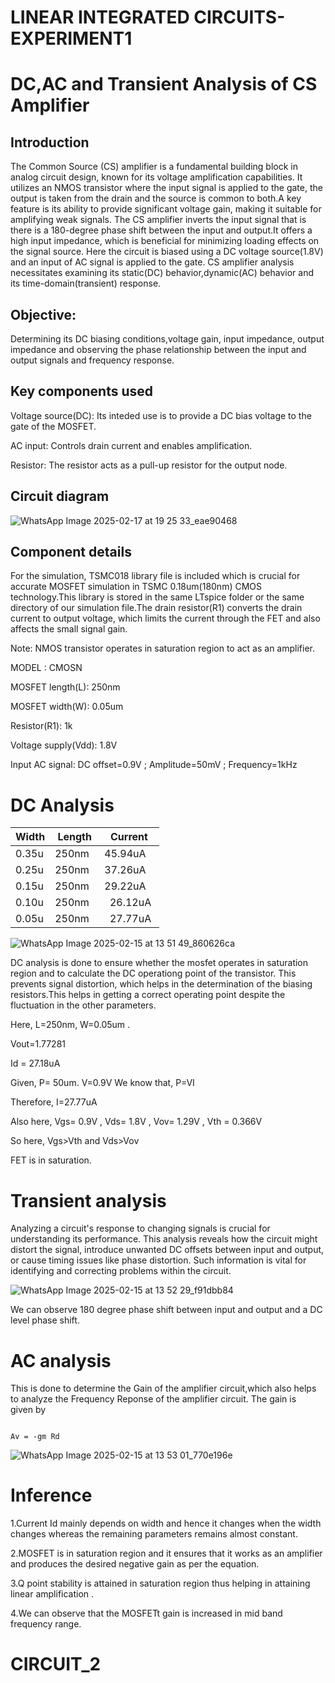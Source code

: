 # LINEAR INTEGRATED CIRCUITS-EXPERIMENT1
#  DC,AC and Transient Analysis of CS Amplifier
##  Introduction
The Common Source (CS) amplifier is a fundamental building block in analog circuit design, known for its voltage amplification capabilities. It utilizes an NMOS transistor where the input signal is applied to the gate, the output is taken from the drain and the source is common to both.A key feature is its ability to provide significant voltage gain, making it suitable for amplifying weak signals. The CS amplifier inverts the input signal that is there is a 180-degree phase shift between the input and output.It offers a high input impedance, which is beneficial for minimizing loading effects on the signal source. Here the circuit is biased using a DC voltage source(1.8V) and an input of AC signal is applied to the gate. CS amplifier analysis necessitates examining its static(DC) behavior,dynamic(AC) behavior and its time-domain(transient) response.
## Objective:
Determining its DC biasing conditions,voltage gain, input impedance, output impedance and observing the phase relationship between the input and output signals and frequency response.
## Key components used
Voltage source(DC): Its inteded use is to provide a DC bias voltage to the gate of the MOSFET.

AC input: Controls drain current and enables amplification.

Resistor: The resistor acts as a pull-up resistor for the output node.
## Circuit diagram
![WhatsApp Image 2025-02-17 at 19 25 33_eae90468](https://github.com/user-attachments/assets/5be4210b-4758-43af-9c12-b00ea5f310ca)

## Component details
For the simulation, TSMC018 library file is included which is crucial for accurate MOSFET simulation in TSMC 0.18um(180nm) CMOS technology.This library is stored in the same LTspice folder or the same directory of our simulation file.The drain resistor(R1) converts the drain current to output voltage, which limits the current through the FET and also affects the small signal gain.

Note: NMOS transistor operates in saturation region to act as an amplifier.

MODEL : CMOSN

MOSFET length(L): 250nm

MOSFET width(W): 0.05um

Resistor(R1): 1k

Voltage supply(Vdd): 1.8V

Input AC signal: DC offset=0.9V  ;  Amplitude=50mV ;  Frequency=1kHz


#  DC Analysis

| Width   | Length  | Current |
|-------  |-------- |---------|
|  0.35u  |   250nm |  45.94uA|
|  0.25u  |   250nm |  37.26uA|
|  0.15u  |  250nm  |  29.22uA|
|  0.10u  |  250nm  |  26.12uA |
|  0.05u  |  250nm  |  27.77uA |


![WhatsApp Image 2025-02-15 at 13 51 49_860626ca](https://github.com/user-attachments/assets/2e2e418a-d16d-4c8e-97c3-3b56181c4e2d)

DC analysis is done to ensure whether the mosfet operates in saturation region and to calculate the DC operationg point of the transistor. This prevents signal distortion, which helps in the determination of the biasing resistors.This helps in getting a correct operating point despite the fluctuation in the other parameters.

Here, L=250nm, W=0.05um .

Vout=1.77281

Id = 27.18uA

Given, P= 50um. V=0.9V
We know that, P=VI

Therefore, I=27.77uA

Also here, Vgs= 0.9V , Vds= 1.8V  , Vov= 1.29V , Vth =  0.366V

So here, Vgs>Vth and Vds>Vov

   FET is in saturation.

#  Transient analysis

Analyzing a circuit's response to changing signals is crucial for understanding its performance. This analysis reveals how the circuit might distort the signal, introduce unwanted DC offsets between input and output, or cause timing issues like phase distortion.  Such information is vital for identifying and correcting problems within the circuit.

![WhatsApp Image 2025-02-15 at 13 52 29_f91dbb84](https://github.com/user-attachments/assets/b1f222ac-065a-4dee-9888-c801bcd24687)

We can observe 180 degree phase shift between input and output and a DC level phase shift.

#  AC analysis

This is done to determine the Gain of the amplifier circuit,which also helps to analyze the Frequency Reponse of the amplifier circuit. The gain is given by 

                                                                         Av = -gm Rd

![WhatsApp Image 2025-02-15 at 13 53 01_770e196e](https://github.com/user-attachments/assets/28396fdd-12f6-4842-bd8b-cbe2401f6245)

#  Inference

1.Current Id mainly depends on width and hence it changes when the width changes whereas the remaining parameters remains almost constant.

2.MOSFET is in saturation region and it ensures that it works as an amplifier and produces the desired negative gain as per the equation.

3.Q point stability is attained in saturation region thus helping in attaining linear amplification .

4.We can observe that the MOSFETt gain is increased in mid band frequency range.


#  CIRCUIT_2



